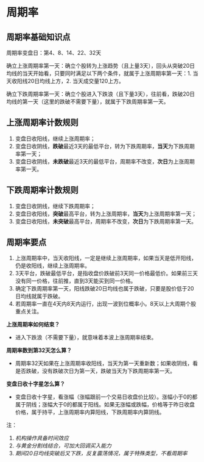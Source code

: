 # 周期率

## 周期率基础知识点

周期率变盘日：第4、8、14、22、32天

确立上涨周期率第一天：确立个股转为上涨趋势（且上量3天），回头从突破20日均线的当天开始看，只要同时满足以下两个条件，就属于上涨周期率第一天：1. 当天收阳线20日均线上方，2. 当天成交量120上方。

确立下跌周期率第一天：确立个股进入下跌浪（且下量3天），往前看，跌破20日均线的第一天（这里的跌破不需要下量），就属于下跌周期率第一天。

## 上涨周期率计数规则

1. 变盘日收阳线，继续上涨周期率；
2. 变盘日收阴线，**跌破**最近3天的最低平台，转为下跌周期率，**当天**为下跌周期率第一天；
3. 变盘日收阴线，**未跌破**最近3天的最低平台，周期率不改变，**次日**为上涨周期率第一天。

## 下跌周期率计数规则

1. 变盘日收阴线，继续下跌周期率；
2. 变盘日收阳线，**突破**最高平台，转为上涨周期率，**当天**为上涨周期率第一天；
3. 变盘日收阳线，**未突破**最高平台，周期率不改变，**次日**为下跌周期率第一天。

## 周期率要点

1. 上涨周期率中，当天收阳线，一定是继续上涨周期率，如果当天是低开阳线，仍是收阳线，继续上涨周期率。
2. 3天平台，跌破最低平台，是指收盘价跌破前3天同一价格最低价。如果前三天没有同一价格，往前推，直到3天能买到同一价格。
3. 确定下跌周期率第一天，阳线跌破20日均线也属于跌破，只要是股价低于20日均线就属于跌破。
4. 若周期率一直在4天内8天内运行，出现一波到位概率小。8天以上大周期个股重点关注。

**上涨周期率如何结束？**

- 进入下跌浪（不需要下量），就意味着本波上涨周期率结束。

**周期率数到第32天怎么算？**

- 周期率32天如果在上涨周期率收阳线，当天为第一天重新数；如果收阴线，看是否跌破，没有跌破次日为第一天，跌破当天为下跌周期率第一天。

**变盘日收十字星怎么算？**

- 变盘日收十字星，看涨幅（涨幅跟前一个交易日收盘价比较）。涨幅小于0的都属于阴线；涨幅大于0的都属于阳线。如果无涨幅或跌幅，价格等于昨日收盘价格，属于持平，上涨周期率内算阳线，下跌周期率内算阴线。

注：

1. *机构操作具备时间效应*
2. *与黄金分割线结合，可加大回调买入能力*
3. *期间20日均线突破后又下跌，反复震荡情况，属于特殊类型，不看周期率*
